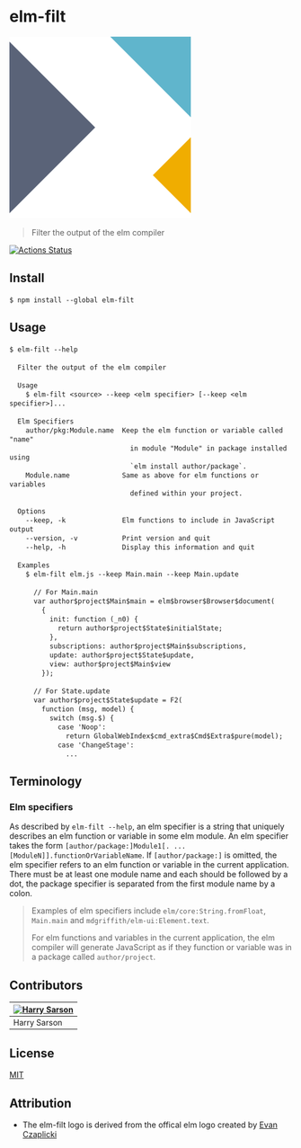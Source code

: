 # elm-filt

![elm-filt](https://raw.githubusercontent.com/harrysarson/elm-filt/master/assets/elm-filt.png)

> Filter the output of the elm compiler

[![Actions Status](https://github.com/harrysarson/elm-filt/workflows/Node%20CI/badge.svg)](https://github.com/harrysarson/elm-filt/actions)

## Install

    $ npm install --global elm-filt

## Usage

    $ elm-filt --help

      Filter the output of the elm compiler

      Usage
        $ elm-filt <source> --keep <elm specifier> [--keep <elm specifier>]...

      Elm Specifiers
        author/pkg:Module.name  Keep the elm function or variable called "name"
                                  in module "Module" in package installed using
                                  `elm install author/package`.
        Module.name             Same as above for elm functions or variables
                                  defined within your project.

      Options
        --keep, -k              Elm functions to include in JavaScript output
        --version, -v           Print version and quit
        --help, -h              Display this information and quit

      Examples
        $ elm-filt elm.js --keep Main.main --keep Main.update

          // For Main.main
          var author$project$Main$main = elm$browser$Browser$document(
            {
              init: function (_n0) {
                return author$project$State$initialState;
              },
              subscriptions: author$project$Main$subscriptions,
              update: author$project$State$update,
              view: author$project$Main$view
            });

          // For State.update
          var author$project$State$update = F2(
            function (msg, model) {
              switch (msg.$) {
                case 'Noop':
                  return GlobalWebIndex$cmd_extra$Cmd$Extra$pure(model);
                case 'ChangeStage':
                  ...


## Terminology

### Elm specifiers

As described by `elm-filt --help`, an elm specifier is a string that uniquely describes an elm function or variable in some elm module.
An elm specifier takes the form `[author/package:]Module1[. ...[ModuleN]].functionOrVariableName`.
If `[author/package:]` is omitted, the elm specifier refers to an elm function or variable in the current application.
There must be at least one module name and each should be followed by a dot, the package specifier is separated from the first module name by a colon.

> Examples of elm specifiers include `elm/core:String.fromFloat`, `Main.main` and `mdgriffith/elm-ui:Element.text`.
>
> For elm functions and variables in the current application, the elm compiler will generate JavaScript as if they function or variable was in a package called `author/project`.

## Contributors

| [![Harry Sarson](https://github.com/harrysarson.png?size=130)](https://github.com/harrysarson)  |
| ----------------------------------------------------------------------------------------------- |
| Harry Sarson                                                                                    |

## License

[MIT](https://github.com/harrysarson/elm-filt/tree/master/assets/elm-filt.svg)

## Attribution

* The elm-filt logo is derived from the offical elm logo created by [Evan Czaplicki](https://github.com/evancz)
